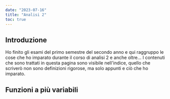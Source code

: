 ```yaml
---
date: "2023-07-16"
title: "Analisi 2"
toc: true
---
```


## Introduzione
Ho finito gli esami del primo semestre del secondo anno e qui raggruppo le cose che ho imparato durante il corso di analisi 2 e anche oltre...
I contenuti che sono trattati in questa pagina sono visibile nell'indice, quello che scriverò non sono definizioni rigorose, ma solo appunti e ciò che ho imparato.

## Funzioni a più variabili
